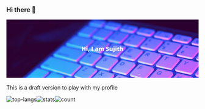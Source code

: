 ### Hi there 👋

<!--img src="https://raw.githubusercontent.com/sujithq/sujithq/48c7275c46f25ca977af1b3456b68ffe4ca2a96b/Hi-I-Am-Sujith.svg" alt="Hi I Am Sujith"-->
<img src="https://github.com/sujithq/sujithq/blob/master/Test.png" alt="Hi I Am Sujith">


This is a draft version to play with my profile

<p><img align="left" src="https://github-readme-stats.vercel.app/api/top-langs/?username=sujithq&layout=compact&hide=html" alt="top-langs" /></p>
<p><img align="left" src="https://github-readme-stats.vercel.app/api?username=sujithq&layout=compact&hide=html" alt="stats" /></p>
<p><img align="left" src="http://hits.dwyl.com/sujithq/sujithq.svg" alt="count" /></p>

<!--
**sujithq/sujithq** is a ✨ _special_ ✨ repository because its `README.md` (this file) appears on your GitHub profile.

Here are some ideas to get you started:

- 🔭 I’m currently working on ...
- 🌱 I’m currently learning ...
- 👯 I’m looking to collaborate on ...
- 🤔 I’m looking for help with ...
- 💬 Ask me about ...
- 📫 How to reach me: ...
- 😄 Pronouns: ...
- ⚡ Fun fact: ...
-->
